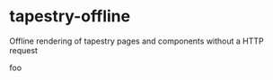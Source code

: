 tapestry-offline
================

Offline rendering of tapestry pages and components without a HTTP request

foo
